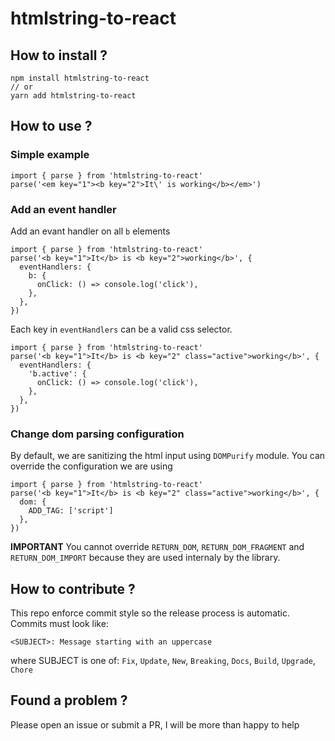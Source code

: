 # htmlstring-to-react

## How to install ?

    npm install htmlstring-to-react
    // or
    yarn add htmlstring-to-react

## How to use ?

### Simple example

    import { parse } from 'htmlstring-to-react'
    parse('<em key="1"><b key="2">It\' is working</b></em>')

### Add an event handler

Add an evant handler on all `b` elements

    import { parse } from 'htmlstring-to-react'
    parse('<b key="1">It</b> is <b key="2">working</b>', {
      eventHandlers: {
        b: {
          onClick: () => console.log('click'),
        },
      },
    })

Each key in `eventHandlers` can be a valid css selector.

    import { parse } from 'htmlstring-to-react'
    parse('<b key="1">It</b> is <b key="2" class="active">working</b>', {
      eventHandlers: {
        'b.active': {
          onClick: () => console.log('click'),
        },
      },
    })

### Change dom parsing configuration

By default, we are sanitizing the html input using `DOMPurify` module. You can override the configuration we are using

    import { parse } from 'htmlstring-to-react'
    parse('<b key="1">It</b> is <b key="2" class="active">working</b>', {
      dom: {
        ADD_TAG: ['script']
      },
    })

**IMPORTANT** You cannot override `RETURN_DOM`, `RETURN_DOM_FRAGMENT` and `RETURN_DOM_IMPORT` because they are used internaly by the library.

## How to contribute ?

This repo enforce commit style so the release process is automatic. Commits must look like:

    <SUBJECT>: Message starting with an uppercase

where SUBJECT is one of: `Fix`, `Update`, `New`, `Breaking`, `Docs`, `Build`, `Upgrade`, `Chore`

## Found a problem ?

Please open an issue or submit a PR, I will be more than happy to help
